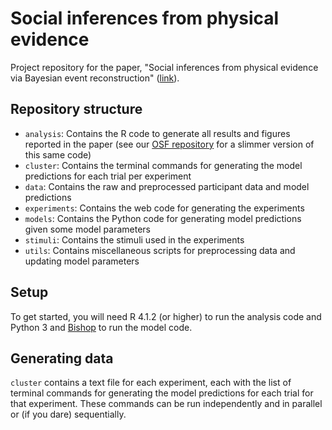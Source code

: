 # Social inferences from physical evidence

Project repository for the paper, "Social inferences from physical evidence via Bayesian event reconstruction" ([link](https://psycnet.apa.org/doi/10.1037/xge0001182)).

## Repository structure

- `analysis`: Contains the R code to generate all results and figures reported in the paper (see our [OSF repository](https://osf.io/q3ct5/) for a slimmer version of this same code)
- `cluster`: Contains the terminal commands for generating the model predictions for each trial per experiment
- `data`: Contains the raw and preprocessed participant data and model predictions
- `experiments`: Contains the web code for generating the experiments
- `models`: Contains the Python code for generating model predictions given some model parameters
- `stimuli`: Contains the stimuli used in the experiments
- `utils`: Contains miscellaneous scripts for preprocessing data and updating model parameters

## Setup

To get started, you will need R 4.1.2 (or higher) to run the analysis code and Python 3 and [Bishop](https://github.com/julianje/Bishop) to run the model code.

## Generating data

`cluster` contains a text file for each experiment, each with the list of terminal commands for generating the model predictions for each trial for that experiment. These commands can be run independently and in parallel or (if you dare) sequentially.
